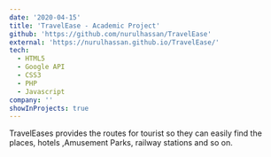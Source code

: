 ```yaml
---
date: '2020-04-15'
title: 'TravelEase - Academic Project'
github: 'https://github.com/nurulhassan/TravelEase'
external: 'https://nurulhassan.github.io/TravelEase/'
tech:
  - HTML5
  - Google API
  - CSS3
  - PHP
  - Javascript
company: ''
showInProjects: true
---
```

TravelEases provides the routes for tourist so they can easily find the places, hotels ,Amusement Parks, railway stations and so on.